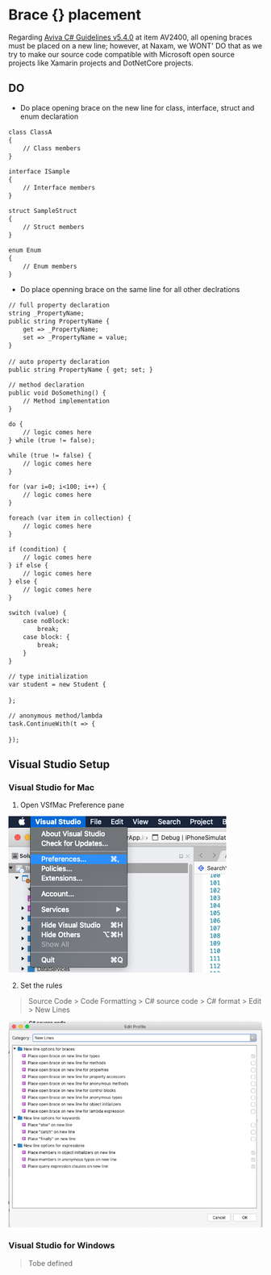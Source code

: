 # Brace {} placement

Regarding [Aviva C# Guidelines v5.4.0](https://github.com/dennisdoomen/CSharpGuidelines/releases/tag/5.4.0) at item AV2400, all opening braces must be placed on a new line; however, at Naxam, we WONT' DO that as we try to make our source code compatible with Microsoft open source projects like Xamarin projects and DotNetCore projects. 

## DO

- Do place opening brace on the new line for class, interface, struct and enum declaration

```
class ClassA 
{
    // Class members
}
```

```
interface ISample 
{
    // Interface members
}
```

```
struct SampleStruct 
{
    // Struct members
}
```

```
enum Enum 
{
    // Enum members
}
```

- Do place openning brace on the same line for all other declrations


```
// full property declaration
string _PropertyName;
public string PropertyName {
    get => _PropertyName;
    set => _PropertyName = value;
}

// auto property declaration
public string PropertyName { get; set; }
```

```
// method declaration
public void DoSomething() {
    // Method implementation
}
```

```
do {
    // logic comes here
} while (true != false);
```

```
while (true != false) {
    // logic comes here
}
```

```
for (var i=0; i<100; i++) {
    // logic comes here
}
```

```
foreach (var item in collection) {
    // logic comes here
}
```

```
if (condition) {
    // logic comes here
} if else {
    // logic comes here
} else {
    // logic comes here
}
```

```
switch (value) {
    case noBlock:
        break;
    case block: {
        break;
    }
}
```

```
// type initialization
var student = new Student {

};
```

```
// anonymous method/lambda
task.ContinueWith(t => {

});
```

## Visual Studio Setup

### Visual Studio for Mac
1. Open VSfMac Preference pane

<img src="./art/vsfmac.preferences.png" title="Visual Studio for Mac - Preferences" />

2. Set the rules
> Source Code > Code Formatting > C# source code > C# format > Edit > New Lines

<img src="./art/vsfmac.preferences.codeformating.csharp.newlines.png" title="Visual Studio for Mac - Preferences Code Formatting C# New lines" />

### Visual Studio for Windows

> Tobe defined

